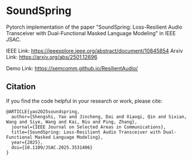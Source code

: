 
# SoundSpring

Pytorch implementation of the paper "SoundSpring: Loss-Resilient Audio Transceiver with Dual-Functional Masked Language Modeling" in IEEE JSAC.

IEEE Link: https://ieeexplore.ieee.org/abstract/document/10845854
Arxiv Link: https://arxiv.org/abs/2501.12696

Demo Link: https://semcomm.github.io/ResilientAudio/

## Citation
If you find the code helpful in your research or work, please cite:
```
@ARTICLE{yao2025soundspring,
  author={Shengshi, Yao and Jincheng, Dai and Xiaoqi, Qin and Sixian, Wang and Siye, Wang and Kai, Niu and Ping, Zhang},
  journal={IEEE Journal on Selected Areas in Communications}, 
  title={SoundSpring: Loss-Resilient Audio Transceiver with Dual-Functional Masked Language Modeling}, 
  year={2025},
  doi={10.1109/JSAC.2025.3531406}
}
```
